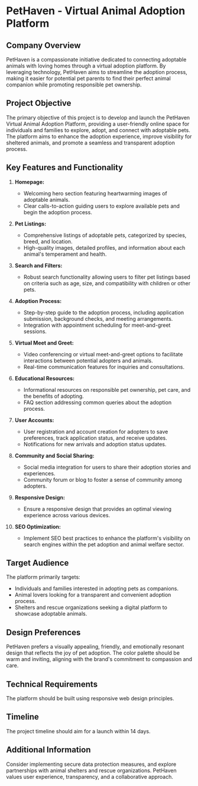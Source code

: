 # PetHaven - Virtual Animal Adoption Platform

## Company Overview

PetHaven is a compassionate initiative dedicated to connecting adoptable animals with loving homes through a virtual adoption platform. By leveraging technology, PetHaven aims to streamline the adoption process, making it easier for potential pet parents to find their perfect animal companion while promoting responsible pet ownership.

## Project Objective

The primary objective of this project is to develop and launch the PetHaven Virtual Animal Adoption Platform, providing a user-friendly online space for individuals and families to explore, adopt, and connect with adoptable pets. The platform aims to enhance the adoption experience, improve visibility for sheltered animals, and promote a seamless and transparent adoption process.

## Key Features and Functionality

1. **Homepage:**
   - Welcoming hero section featuring heartwarming images of adoptable animals.
   - Clear calls-to-action guiding users to explore available pets and begin the adoption process.

2. **Pet Listings:**
   - Comprehensive listings of adoptable pets, categorized by species, breed, and location.
   - High-quality images, detailed profiles, and information about each animal's temperament and health.

3. **Search and Filters:**
   - Robust search functionality allowing users to filter pet listings based on criteria such as age, size, and compatibility with children or other pets.

4. **Adoption Process:**
   - Step-by-step guide to the adoption process, including application submission, background checks, and meeting arrangements.
   - Integration with appointment scheduling for meet-and-greet sessions.

5. **Virtual Meet and Greet:**
   - Video conferencing or virtual meet-and-greet options to facilitate interactions between potential adopters and animals.
   - Real-time communication features for inquiries and consultations.

6. **Educational Resources:**
   - Informational resources on responsible pet ownership, pet care, and the benefits of adopting.
   - FAQ section addressing common queries about the adoption process.

7. **User Accounts:**
   - User registration and account creation for adopters to save preferences, track application status, and receive updates.
   - Notifications for new arrivals and adoption status updates.

8. **Community and Social Sharing:**
   - Social media integration for users to share their adoption stories and experiences.
   - Community forum or blog to foster a sense of community among adopters.

9. **Responsive Design:**
   - Ensure a responsive design that provides an optimal viewing experience across various devices.

10. **SEO Optimization:**
    - Implement SEO best practices to enhance the platform's visibility on search engines within the pet adoption and animal welfare sector.

## Target Audience

The platform primarily targets:
- Individuals and families interested in adopting pets as companions.
- Animal lovers looking for a transparent and convenient adoption process.
- Shelters and rescue organizations seeking a digital platform to showcase adoptable animals.

## Design Preferences

PetHaven prefers a visually appealing, friendly, and emotionally resonant design that reflects the joy of pet adoption. The color palette should be warm and inviting, aligning with the brand's commitment to compassion and care.

## Technical Requirements

The platform should be built using responsive web design principles.

## Timeline

The project timeline should aim for a launch within 14 days.

## Additional Information

Consider implementing secure data protection measures, and explore partnerships with animal shelters and rescue organizations. PetHaven values user experience, transparency, and a collaborative approach.


